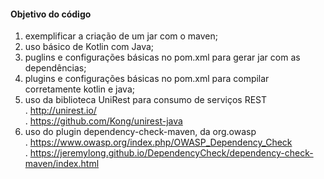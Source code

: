 #### Objetivo do código
1. exemplificar a criação de um jar com o maven;
2. uso básico de Kotlin com Java;
3. puglins e configurações básicas no pom.xml para gerar jar com as dependências;
4. plugins e configurações básicas no pom.xml para compilar corretamente kotlin e java;
5. uso da biblioteca UniRest para consumo de serviços REST  
    . http://unirest.io/  
    . https://github.com/Kong/unirest-java
6. uso do plugin dependency-check-maven, da org.owasp  
    . https://www.owasp.org/index.php/OWASP_Dependency_Check  
    . https://jeremylong.github.io/DependencyCheck/dependency-check-maven/index.html